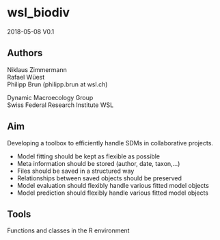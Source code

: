 # wsl_biodiv

2018-05-08 V0.1

## Authors

Niklaus Zimmermann  
Rafael Wüest  
Philipp Brun (philipp.brun at wsl.ch)  

Dynamic Macroecology Group  
Swiss Federal Research Institute WSL  

## Aim

Developing a toolbox to efficiently handle SDMs in collaborative projects.

- Model fitting should be kept as flexible as possible
- Meta information should be stored (author, date, taxon,...)
- Files should be saved in a structured way
- Relationships between saved objects should be preserved
- Model evaluation should flexibly handle various fitted model objects
- Model prediction should flexibly handle various fitted model objects

## Tools

Functions and classes in the R environment
